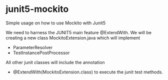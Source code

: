 # junit5-mockito
Simple usage on how to use Mockito with Junit5

We need to harness the JUNIT5 main feature @ExtendWith.
We will be creating a new class MockitoExtension.java which will implement 
- ParameterResolver
- TestInstancePostProcessor

All other junit classes will include the annotation
 - @ExtendWith(MockitoExtension.class) to execute the junit test methods.
 
 
